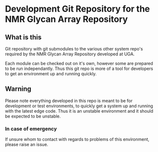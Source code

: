# Development Git Repository for the NMR Glycan Array Repository

## What is this

Git repository with git submodules to the various other system repo's  required by the NMR Glycan Array Repository developed at UGA.

Each module can be checked out on it's own, however some are prepared to be run independantly.  Thus this git repo is more of a tool for developers to get an environment up and running quickly.

## Warning

Please note everything developed in this repo is meant to be for development or test environments, to quickly get a system up and running with the latest edge code.  Thus it is an unstable environment and it should be expected to be unstable.

### In case of emergency

If unsure whom to contact with regards to problems of this environment, please raise an issue.
